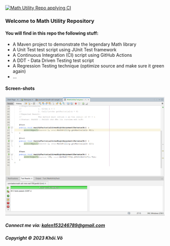 [![Math Utility Repo applying CI](https://github.com/KalenGuy/math-util-mvn/actions/workflows/math-util-ci.yml/badge.svg)](https://github.com/KalenGuy/math-util-mvn/actions/workflows/math-util-ci.yml)

### Welcome to Math Utility Repository

#### You will find in this repo the following stuff:

* A Maven project to demonstrate the legendary Math library
* A Unit Test test script using JUnit Test framework
* A Continuous Integration (CI) script using GitHub Actions
* A DDT - Data Driven Testing test script
* A Regression Testing technique (optimize source and make sure it green again)
* ...

#### Screen-shots
![JUnit test script](https://github.com/KalenGuy/math-util-mvn/blob/main/screenshots/test%20script%20with%20junit.png)

##### Connect me via: kalen153246789@gmail.com

##### Copyright &#169; 2023 Khôi.Võ